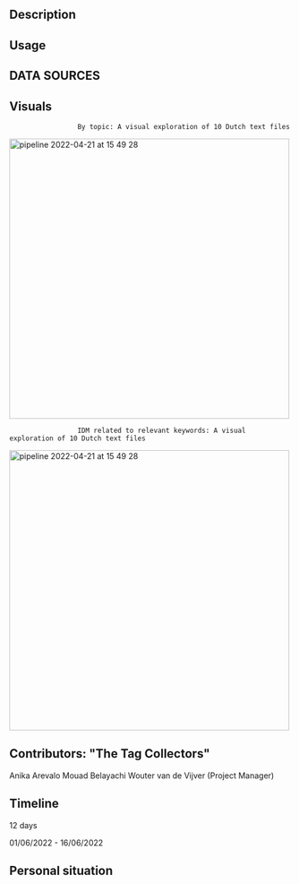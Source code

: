 ## Description ##

## Usage ##

## DATA SOURCES ##

## Visuals ##

                     By topic: A visual exploration of 10 Dutch text files
<img width="500" alt="pipeline 2022-04-21 at 15 49 28" src="https://github.com/anikaarevalo/KPMG_NLP_project/blob/cbc0edf93796f9012c9efade00221b5273641d29/assets/IDM10.jpg">




                     IDM related to relevant keywords: A visual exploration of 10 Dutch text files
<img width="500" alt="pipeline 2022-04-21 at 15 49 28" src="https://github.com/anikaarevalo/KPMG_NLP_project/blob/cbc0edf93796f9012c9efade00221b5273641d29/assets/top30_10.jpg">


## Contributors: "The Tag Collectors" ##

Anika Arevalo
Mouad Belayachi
Wouter van de Vijver (Project Manager)

## Timeline ##

12 days

01/06/2022 - 16/06/2022

## Personal situation ##
